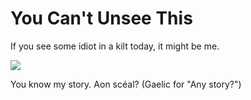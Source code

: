 # You Can't Unsee This

If you see some idiot in a kilt today, it might be me.

![](https://hennessysview.com/wp-content/uploads/2017/03/FullSizeRender.jpg-678x1024.jpeg)

You know my story. Aon scéal? (Gaelic for "Any story?")